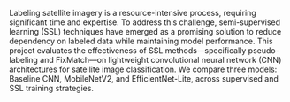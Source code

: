 Labeling satellite imagery is a resource-intensive process, requiring significant time and expertise. To address this challenge, semi-supervised learning (SSL) techniques have emerged as a promising solution to reduce dependency on labeled data while maintaining model performance. This project evaluates the effectiveness of SSL methods—specifically pseudo-labeling and FixMatch—on lightweight convolutional neural network (CNN) architectures for satellite image classification. We compare three models: Baseline CNN, MobileNetV2, and EfficientNet-Lite, across supervised and SSL training strategies.
